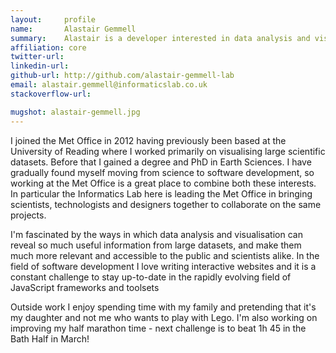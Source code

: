 ```yaml
---
layout:     profile
name:       Alastair Gemmell
summary:    Alastair is a developer interested in data analysis and visualisation.
affiliation: core
twitter-url:
linkedin-url:
github-url: http://github.com/alastair-gemmell-lab
email: alastair.gemmell@informaticslab.co.uk
stackoverflow-url:

mugshot: alastair-gemmell.jpg
---
```

I joined the Met Office in 2012 having previously been based at the University of Reading where I worked primarily on visualising large scientific datasets. Before that I gained a degree and PhD in Earth Sciences. I have gradually found myself moving from science to software development, so working at the Met Office is a great place to combine both these interests. In particular the Informatics Lab here is leading the Met Office in bringing scientists, technologists and designers together to collaborate on the same projects.

I'm fascinated by the ways in which data analysis and visualisation can reveal so much useful information from large datasets, and make them much more relevant and accessible to the public and scientists alike. In the field of software development I love writing interactive websites and it is a constant challenge to stay up-to-date in the rapidly evolving field of JavaScript frameworks and toolsets

Outside work I enjoy spending time with my family and pretending that it's my daughter and not me who wants to play with Lego. I'm also working on improving my half marathon time - next challenge is to beat 1h 45 in the Bath Half in March!
